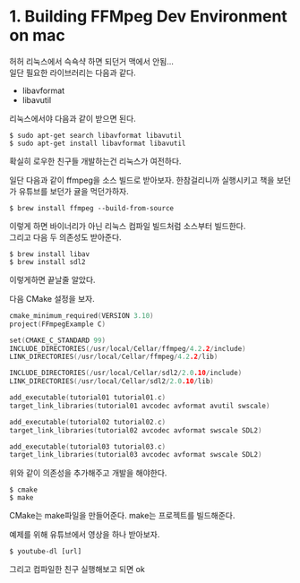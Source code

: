 # 1. Building FFMpeg Dev Environment on mac

허허 리눅스에서 슥쇽샥 하면 되던거 맥에서 안됨...  
일단 필요한 라이브러리는 다음과 같다.  

- libavformat
- libavutil

리눅스에서야 다음과 같이 받으면 된다.  

```text
$ sudo apt-get search libavformat libavutil
$ sudo apt-get install libavformat libavutil
```

확실히 로우한 친구들 개발하는건 리눅스가 여전하다.  

일단 다음과 같이 ffmpeg을 소스 빌드로 받아보자. 한참걸리니까 실행시키고 책을 보던가 유튜브를 보던가 귤을 먹던가하자.  

```text
$ brew install ffmpeg --build-from-source
```

이렇게 하면 바이너리가 아닌 리눅스 컴파일 빌드처럼 소스부터 빌드한다.  
그리고 다음 두 의존성도 받아준다.  

```text
$ brew install libav
$ brew install sdl2
```

이렇게하면 끝날줄 알았다.  

다음 CMake 설정을 보자.  

```c
cmake_minimum_required(VERSION 3.10)
project(FFmpegExample C)

set(CMAKE_C_STANDARD 99)
INCLUDE_DIRECTORIES(/usr/local/Cellar/ffmpeg/4.2.2/include)
LINK_DIRECTORIES(/usr/local/Cellar/ffmpeg/4.2.2/lib)

INCLUDE_DIRECTORIES(/usr/local/Cellar/sdl2/2.0.10/include)
LINK_DIRECTORIES(/usr/local/Cellar/sdl2/2.0.10/lib)

add_executable(tutorial01 tutorial01.c)
target_link_libraries(tutorial01 avcodec avformat avutil swscale)

add_executable(tutorial02 tutorial02.c)
target_link_libraries(tutorial02 avcodec avformat swscale SDL2)

add_executable(tutorial03 tutorial03.c)
target_link_libraries(tutorial03 avcodec avformat swscale SDL2)
```

위와 같이 의존성을 추가해주고 개발을 해야한다.  

```text
$ cmake
$ make
```

CMake는 make파일을 만들어준다. make는 프로젝트를 빌드해준다.  

예제를 위해 유튜브에서 영상을 하나 받아보자.  

```text
$ youtube-dl [url]
```

그리고 컴파일한 친구 실행해보고 되면 ok